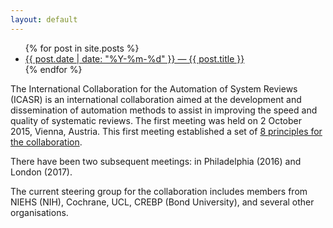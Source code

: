 ```yaml
---
layout: default
---
```


<ul>
  {% for post in site.posts %}
    <li>
      <a href="{{ post.url }}">{{ post.date | date: "%Y-%m-%d" }} &mdash; {{ post.title }}</a>
    </li>
  {% endfor %}
</ul>

The International Collaboration for the Automation of System Reviews (ICASR) is an international collaboration aimed at the development and dissemination of automation methods to assist in improving the speed and quality of systematic reviews. The first meeting was held on 2 October 2015, Vienna, Austria. This first meeting established a set of [8 principles for the collaboration](http://ebrnetwork.org/the-vienna-principles/).

There have been two subsequent meetings: in Philadelphia (2016) and London (2017).

The current steering group for the collaboration includes members from NIEHS (NIH), Cochrane, UCL, CREBP (Bond University), and several other organisations.
